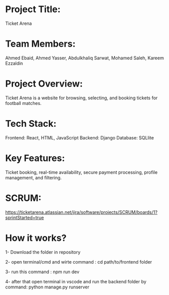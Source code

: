 # Project Title: 
Ticket Arena

# Team Members: 
Ahmed Ebaid, Ahmed Yasser, Abdulkhaliq Sarwat, Mohamed Saleh, Kareem Ezzaldin

# Project Overview:
Ticket Arena is a website for browsing, selecting, and booking tickets for football matches.

# Tech Stack:
Frontend: React, HTML, JavaScript
Backend: Django
Database: SQLlite

# Key Features:
Ticket booking, real-time availability, secure payment processing, profile management, and filtering.

 # SCRUM:
 https://ticketarena.atlassian.net/jira/software/projects/SCRUM/boards/1?sprintStarted=true

# How it works?
1- Download the folder in repository 

2- open terminal/cmd and wirte command : cd path/to/frontend folder

3- run this command : npm run dev 

4- after that open terminal in vscode and run the backend folder by command: python manage.py runserver

